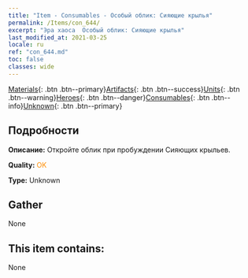 ```yaml
---
title: "Item - Consumables - Особый облик: Сияющие крылья"
permalink: /Items/con_644/
excerpt: "Эра хаоса  Особый облик: Сияющие крылья"
last_modified_at: 2021-03-25
locale: ru
ref: "con_644.md"
toc: false
classes: wide
---
```

 [Materials](/ru/Items/){: .btn .btn--primary}[Artifacts](/ru/Items/Artifacts/){: .btn .btn--success}[Units](/ru/Items/Units/){: .btn .btn--warning}[Heroes](/ru/Items/Heroes/){: .btn .btn--danger}[Consumables](/ru/Items/Consumables/){: .btn .btn--info}[Unknown](/ru/Items/Unknown/){: .btn .btn--primary}

## Подробности
 **Описание:** Откройте облик при пробуждении Сияющих крыльев.

 **Quality:** <span style="color: #FF8C00">OK</span>

 **Type:** Unknown

## Gather

  None

## This item contains:

  None

